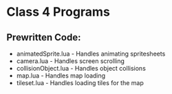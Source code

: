 # Class 4 Programs

## Prewritten Code:
* animatedSprite.lua 	- Handles animating spritesheets
* camera.lua 			- Handles screen scrolling
* collisionObject.lua 	- Handles object collisions
* map.lua				- Handles map loading
* tileset.lua			- Handles loading tiles for the map

